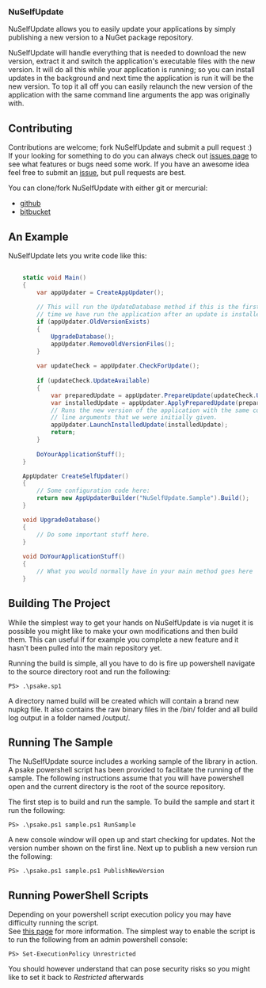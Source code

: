 ### NuSelfUpdate ###
NuSelfUpdate allows you to easily update your applications by simply 
publishing a new version to a NuGet package repository.

NuSelfUpdate will handle everything that is needed to download the new
version, extract it and switch the application's executable files with
the new version.  It will do all this while your application is running;
so you can install updates in the background and next time the application
is run it will be the new version. To top it all off you can easily relaunch
the new version of the application with the same command line arguments the
app was originally with.

Contributing
------------
Contributions are welcome; fork NuSelfUpdate and submit a pull request :) 
If your looking for something to do you can always check out [issues page](https://github.com/caleb-vear/NuSelfUpdate/issues)
to see what features or bugs need some work.  If you have an awesome idea feel free to submit an [issue](https://github.com/caleb-vear/NuSelfUpdate/issues/new), but pull requests are best.

You can clone/fork NuSelfUpdate with either git or mercurial:

* [github](https://github.com/caleb-vear/NuSelfUpdate)
* [bitbucket](https://bitbucket.org/calebvear/nuselfupdate)

An Example
----------

NuSelfUpdate lets you write code like this:

```c#
    
    static void Main()
    {
        var appUpdater = CreateAppUpdater();
        
		// This will run the UpdateDatabase method if this is the first 
		// time we have run the application after an update is installed.
        if (appUpdater.OldVersionExists)
		{
			UpgradeDatabase();
			appUpdater.RemoveOldVersionFiles();
		}
        
        var updateCheck = appUpdater.CheckForUpdate();
        
        if (updateCheck.UpdateAvailable)
        {
            var preparedUpdate = appUpdater.PrepareUpdate(updateCheck.Update);
            var installedUpdate = appUpdater.ApplyPreparedUpdate(preparedUpdate);
            // Runs the new version of the application with the same command
            // line arguments that we were initially given.
            appUpdater.LaunchInstalledUpdate(installedUpdate);
            return;
        }
        
        DoYourApplicationStuff();
    }    

    AppUpdater CreateSelfUpdater()
    {
        // Some configuration code here:
        return new AppUpdaterBuilder("NuSelfUpdate.Sample").Build();
    }

    void UpgradeDatabase()
    {
        // Do some important stuff here.
    }
    
    void DoYourApplicationStuff()
    {
        // What you would normally have in your main method goes here
    }
```

Building The Project
--------------------
While the simplest way to get your hands on NuSelfUpdate is via nuget it is possible you might like 
to make your own modifications and then build them.  This can useful if for example you complete
a new feature and it hasn't been pulled into the main repository yet.

Running the build is simple, all you have to do is fire up powershell navigate to the source directory root
and run the following:

    PS> .\psake.sp1
	
A directory named build will be created which will contain a brand new nupkg file.  It also contains the raw
binary files in the /bin/ folder and all build log output in a folder named /output/.

Running The Sample
------------------
The NuSelfUpdate source includes a working sample of the library in action.
A psake powershell script has been provided to facilitate the running of the sample.
The following instructions assume that you will have powershell open and the current directory
is the root of the source repository.

The first step is to build and run the sample.  To build the sample and start it run the following:

    PS> .\psake.ps1 sample.ps1 RunSample
	
A new console window will open up and start checking for updates.  Not the version number shown on the first line.
Next up to publish a new version run the following:

    PS> .\psake.ps1 sample.ps1 PublishNewVersion
	
Running PowerShell Scripts
--------------------------
Depending on your powershell script execution policy you may have difficulty running the script.  
See [this page](http://technet.microsoft.com/en-us/library/ee176949.aspx) for more information.
The simplest way to enable the script is to run the following from an admin powershell console:

    PS> Set-ExecutionPolicy Unrestricted

You should however understand that can pose security risks so you might like to set it back to _Restricted_ afterwards